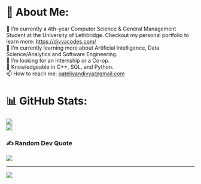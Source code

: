 # 💫 About Me:
🔭 I’m currently a 4th-year Computer Science & General Management Student at the University of Lethbridge. Checkout my personal portfolio to learn more: https://divyacodes.com/ <br>🌱 I’m currently learning more about Artificial Intelligence, Data Science/Analytics and Software Engineering.<br>💼 I’m looking for an Internship or a Co-op.<br>💬 Knowledgeable in C++, SQL, and Python.<br> 📫 How to reach me: pateliyandivya@gmail.com

# 📊 GitHub Stats:
![](https://github-readme-streak-stats.herokuapp.com/?user=DibsTHEgreat&theme=dark&hide_border=false)<br/>
![](https://github-readme-stats.vercel.app/api/top-langs/?username=DibsTHEgreat&theme=dark&hide_border=false&include_all_commits=false&count_private=false&layout=compact)

### ✍️ Random Dev Quote
![](https://quotes-github-readme.vercel.app/api?type=horizontal&theme=radical)

---
[![](https://visitcount.itsvg.in/api?id=DibsTHEgreat&icon=0&color=0)](https://visitcount.itsvg.in)
